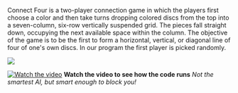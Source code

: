Connect Four is a two-player connection game in which the players first choose a color and then take turns dropping colored discs from the top into a seven-column, six-row vertically suspended grid. The pieces fall straight down, occupying the next available space within the column. The objective of the game is to be the first to form a horizontal, vertical, or diagonal line of four of one's own discs. In our program the first player is picked randomly. 

![](https://i5.walmartimages.ca/images/Large/471/315/6000197471315.jpg)


[![Watch the video](https://i.vimeocdn.com/video/831408836_1280x720.jpg)](https://vimeo.com/373323901)
**Watch the video to see how the code runs**
*Not the smartest AI, but smart enough to block you!*
